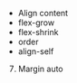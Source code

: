 <!-- # BC_44_on_HTML-CSS

1. Front-end, Back-end. Клієнт-серверна архітектура

2. (HTML/CSS/JS) та їх особливості. Для чого використовується.

3. Теги та аттрибути(парні/одинарні теги), обов’язкові аттрибути у ссилок, кнопок та зображеннь.

   - типи(теги верхнього рівня, теги заголовка документа, блокові елементи, рядкові елементи,
     списки, таблиці)
   - парні та поодинокі теги;
   - сестринські та вкладені;
   - атрибути;
   - основні теги та семантика (Metadata content; Flow content; Sectioning content; Heading content;
     phrasing content; Embeded content; Interactive content)

4. Інструменти розробника devtools
5. абсолютні та відносні шляхи -->

<!-- 1. Стилізація (inline, embedded, external). Синтаксис та різниця у завантаженні та специфічності

2. Критичний CSS

3. Селектори -універсальний -елементу(тегу) -id -класу -атрибуту -нащадка -дочірній -сестринський
   -сусідній
4. Специфічність
5. Наслідування стилів
6. Псевдокласи стану -hover -focus -active -visited
7. Псевдоелементи -firstline -firstletter -selection
8. Підключення стилів тексту, параметри тексту
9. CSS змінні -->

<!-- 1. Блокова модель, box-sizing
2. Нормалізація стилів
3. Додаткове скидання стилів
4. Марджини та падінги
5. Структурні псевдокласи (first-child, last-child, nth-child, nth-last-child)
6. Flex -diresction, -justify-content -align-items -wrap -->

- Align content
- flex-grow
- flex-shrink
- order
- align-self

7. Margin auto

